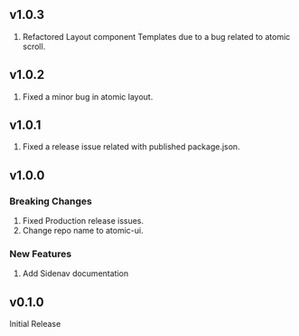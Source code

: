 ## v1.0.3
1. Refactored Layout component Templates due to a bug related to atomic scroll.

## v1.0.2
1. Fixed a minor bug in atomic layout.

## v1.0.1
1. Fixed a release issue related with published package.json.

## v1.0.0
### Breaking Changes 
1. Fixed Production release issues.
2. Change repo name to atomic-ui.

### New Features
1. Add Sidenav documentation

## v0.1.0
Initial Release
